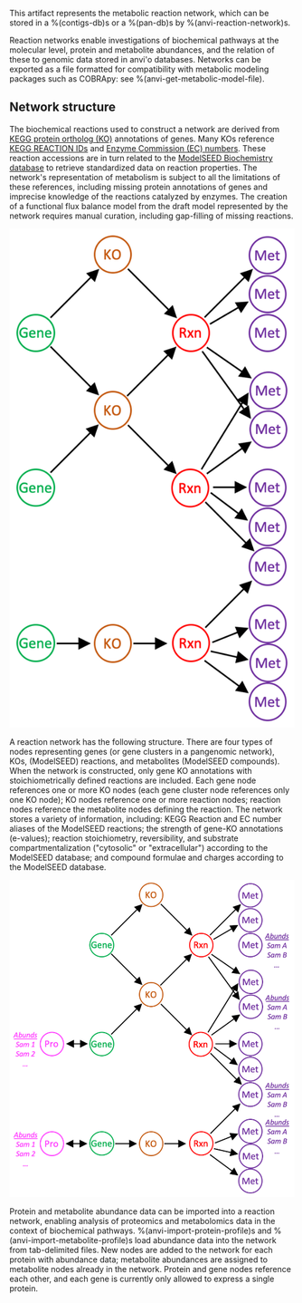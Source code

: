 This artifact represents the metabolic reaction network, which can be stored in a %(contigs-db)s or a %(pan-db)s by %(anvi-reaction-network)s.

Reaction networks enable investigations of biochemical pathways at the molecular level, protein and metabolite abundances, and the relation of these to genomic data stored in anvi'o databases. Networks can be exported as a file formatted for compatibility with metabolic modeling packages such as COBRApy: see %(anvi-get-metabolic-model-file).

## Network structure

The biochemical reactions used to construct a network are derived from [KEGG protein ortholog (KO)](https://www.genome.jp/kegg/ko.html) annotations of genes. Many KOs reference [KEGG REACTION IDs](https://www.genome.jp/kegg/reaction/) and [Enzyme Commission (EC) numbers](https://www.enzyme-database.org/class.php). These reaction accessions are in turn related to the [ModelSEED Biochemistry database](https://github.com/ModelSEED/ModelSEEDDatabase) to retrieve standardized data on reaction properties. The network's representation of metabolism is subject to all the limitations of these references, including missing protein annotations of genes and imprecise knowledge of the reactions catalyzed by enzymes. The creation of a functional flux balance model from the draft model represented by the network requires manual curation, including gap-filling of missing reactions.

![The basic structure of a reaction network](../images/png/network_basic.png)

A reaction network has the following structure. There are four types of nodes representing genes (or gene clusters in a pangenomic network), KOs, (ModelSEED) reactions, and metabolites (ModelSEED compounds). When the network is constructed, only gene KO annotations with stoichiometrically defined reactions are included. Each gene node references one or more KO nodes (each gene cluster node references only one KO node); KO nodes reference one or more reaction nodes; reaction nodes reference the metabolite nodes defining the reaction. The network stores a variety of information, including: KEGG Reaction and EC number aliases of the ModelSEED reactions; the strength of gene-KO annotations (e-values); reaction stoichiometry, reversibility, and substrate compartmentalization ("cytosolic" or "extracellular") according to the ModelSEED database; and compound formulae and charges according to the ModelSEED database.

![The structure of a reaction network with imported protein and metabolite abundances](../images/png/network_abunds.png)

Protein and metabolite abundance data can be imported into a reaction network, enabling analysis of proteomics and metabolomics data in the context of biochemical pathways. %(anvi-import-protein-profile)s and %(anvi-import-metabolite-profile)s load abundance data into the network from tab-delimited files. New nodes are added to the network for each protein with abundance data; metabolite abundances are assigned to metabolite nodes already in the network. Protein and gene nodes reference each other, and each gene is currently only allowed to express a single protein.

